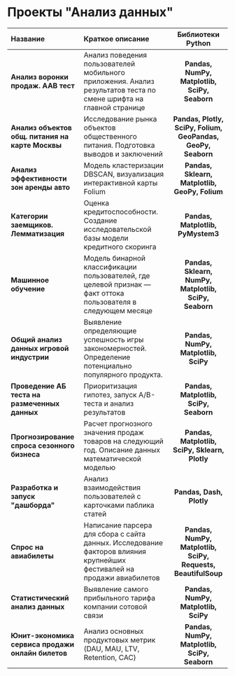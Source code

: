 # Проекты "Анализ данных" 
| Название | Краткое описание | Библиотеки Python |
| :-------------------- | :--------------------- |:---------------------------:|
| **Анализ воронки продаж. AAB тест** | Анализ поведения пользователей мобильного приложения. Анализ результатов теста по смене шрифта на главной странице | **Pandas, NumPy, Matplotlib, SciPy, Seaborn** |
| **Анализ объектов общ. питания на карте Москвы** | Исследование рынка объектов общественного питания. Подготовка выводов и заключений | **Pandas, Plotly, SciPy, Folium, GeoPandas, GeoPy, Seaborn** |
| **Анализ эффективности зон аренды авто**  | Модель кластеризации DBSCAN, визуализация интерактивной карты Folium | **Pandas, Sklearn, Matplotlib, GeoPy, Folium** |
| **Категории заемщиков. Лемматизация** | Оценка кредитоспособности. Создание исследовательской базы модели кредитного скоринга | **Pandas, Matplotlib, PyMystem3** |
| **Машинное обучение**  | Модель бинарной классификации пользователей, где целевой признак — факт оттока пользователя в следующем месяце | **Pandas, Sklearn, NumPy, Matplotlib, SciPy, Seaborn** |
| **Общий анализ данных игровой индустрии**  | Выявление определяющие успешность игры закономерностей. Определение потенциально популярного продукта. | **Pandas, NumPy, Matplotlib, SciPy** |
| **Проведение AБ теста на размеченных данных** | Приоритизация гипотез, запуск A/B-теста и анализ результатов | **Pandas, Matplotlib, SciPy, Seaborn** |
| **Прогнозирование спроса сезонного бизнеса**  | Расчет прогнозного значения продаж товаров на следующий год. Описание данных математической моделью | **Pandas, Matplotlib, SciPy, Sklearn, Plotly** |
| **Разработка и запуск "дашборда"**  | Анализ взаимодействия пользователей с карточками паблика статей | **Pandas, Dash, Plotly** |
| **Спрос на авиабилеты**  | Написание парсера для сбора с сайта данных. Исследование факторов влияния крупнейших фестивалей на продажи авиабилетов | **Pandas, NumPy, Matplotlib, SciPy, Requests, BeautifulSoup** |
| **Статистический анализ данных** | Выявление самого прибыльного тарифа компании сотовой связи | **Pandas, NumPy, Matplotlib, SciPy** |
| **Юнит-экономика сервиса продажи онлайн билетов**  | Анализ основных продуктовых метрик (DAU, MAU, LTV, Retention, CAC) | **Pandas, NumPy, Matplotlib, SciPy, Seaborn** |


